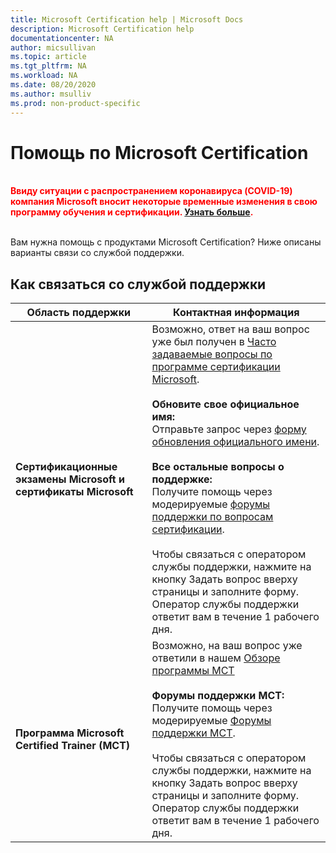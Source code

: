 ```yaml
---
title: Microsoft Certification help | Microsoft Docs
description: Microsoft Certification help
documentationcenter: NA
author: micsullivan
ms.topic: article
ms.tgt_pltfrm: NA
ms.workload: NA
ms.date: 08/20/2020
ms.author: msulliv
ms.prod: non-product-specific
---
```

# Помощь по Microsoft Certification

<div style='color&#58; red;'><strong><font color="red"><br/>Ввиду ситуации с распространением коронавируса (COVID-19) компания Microsoft вносит некоторые временные изменения в свою программу обучения и сертификации. <a href='/learn/certifications/posts/an-important-update-on-microsoft-training-and-certification'>Узнать больше</a>.</font></strong><br/><br/></div>

Вам нужна помощь с продуктами Microsoft Certification? Ниже описаны варианты связи со службой поддержки.

## Как связаться со службой поддержки

| Область поддержки | Контактная информация |
| ------------- | --- |
| **Сертификационные экзамены Microsoft и сертификаты Microsoft** | Возможно, ответ на ваш вопрос уже был получен в [Часто задаваемые вопросы по программе сертификации Microsoft](/learn/certifications/microsoft-certification-program-faqs). <br/><br/>  **Обновите свое официальное имя:** <br/>Отправьте запрос через [форму обновления официального имени](https://aka.ms/MSCertificationLegalNamechange).<br/><br/>  **Все остальные вопросы о поддержке:** <br/>Получите помощь через модерируемые [форумы поддержки по вопросам сертификации](https://aka.ms/MCPForum).<br/><br/> Чтобы связаться с оператором службы поддержки, нажмите на кнопку Задать вопрос вверху страницы и заполните форму.  Оператор службы поддержки ответит вам в течение 1 рабочего дня. |
| **Программа Microsoft Certified Trainer (MCT)** | Возможно, на ваш вопрос уже ответили в нашем [Обзоре программы MCT](/learn/certifications/mct-certification)<br/><br/> **Форумы поддержки MCT:** <br/> Получите помощь через модерируемые [Форумы поддержки MCT](https://aka.ms/MCTForum).<br/><br/> Чтобы связаться с оператором службы поддержки, нажмите на кнопку Задать вопрос вверху страницы и заполните форму.  Оператор службы поддержки ответит вам в течение 1 рабочего дня. |
